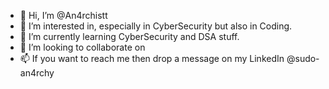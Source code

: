 - 👋 Hi, I’m @An4rchistt
- 👀 I’m interested in, especially in CyberSecurity but also in Coding.
- 🌱 I’m currently learning CyberSecurity and DSA stuff.
- 💞️ I’m looking to collaborate on 
- 📫 If you want to reach me then drop a message on my LinkedIn @sudo-an4rchy 

<!---
An4rchistt/An4rchistt is a ✨ special ✨ repository because its `README.md` (this file) appears on your GitHub profile.
You can click the Preview link to take a look at your changes.
--->
